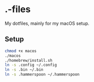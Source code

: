 # .-files

My dotfiles, mainly for my macOS setup.

## Setup

```sh
chmod +x macos
./macos
./homebrew/install.sh
ln -s .config ~/.config
ln -s .bin ~/.bin
ln -s .hammerspoon ~/.hammerspoon
```
